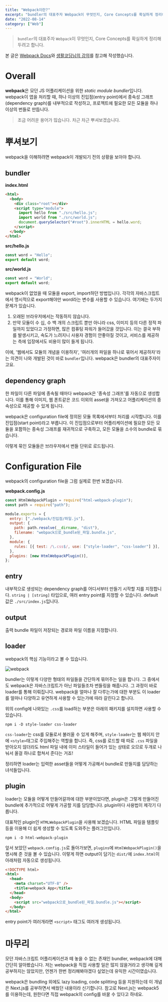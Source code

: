 ```yaml
---
title: "Webpack이란?"
excerpt: "bundler의 대표주자 Webpack이 무엇인지, Core Concepts를 확실하게 정리해두려고 합니다."
date: "2022-08-14"
category: ["Web"]
---
```


> `bundler`의 대표주자 `Webpack`이 무엇인지, Core Concepts를 확실하게 정리해두려고 합니다.

본 글은 [Webpack Docs](https://webpack.js.org/concepts/)와 [생활코딩님의 강의](https://opentutorials.org/module/4566)를 참고해 작성했습니다.

# Overall

**webpack**은 모던 JS 어플리케이션을 위한 *static module bundler*입니다. webpack이 앱을 처리할 때, 하나 이상의 진입점(entry point)에서 종속성 그래프(dependency graph)를 내부적으로 작성하고, 프로젝트에 필요한 모든 모듈을 하나 이상의 번들로 만듭니다.

> 조금 어려운 용어가 많습니다. 차근 차근 뿌셔보겠습니다.

# 뿌셔보기

webpack을 이해하려면 webpack이 개발되기 전의 상황을 보아야 합니다.

## bundler

**index.html**

```html
<html>
  <body>
    <div class="root"></div>
    <script type="module">
      import hello from "./src/hello.js";
      import world from "./src/world.js";
      document.querySelector("#root").innerHTML = hello.word;
    </script>
  </body>
</html>
```

**src/hello.js**

```js
const word = "Hello";
export default word;
```

**src/world.js**

```js
const word = "World";
export default word;
```

webpack이 없었을 때 모듈을 export, import하던 방법입니다. 각각의 자바스크립트에서 명시적으로 export해야만 word라는 변수를 사용할 수 있습니다. 여기에는 두가지 문제가 있습니다.

1. 오래된 브라우저에서는 작동하지 않습니다.
2. 만약 모듈이 수 십, 수 백 개의 스크립트 뿐만 아니라 css, 이미지 등의 다른 정적 파일까지 있었다고 가정하면, 많은 컴퓨팅 파워가 들어갔을 것입니다. 이는 결국 부하를 발생시키고, 속도가 느려지니 사용자 경험이 안좋아질 것이고, 서비스를 제공하는 측에 입장에서도 비용이 많이 들게 됩니다.

이에, '웹에서도 모듈의 개념을 이용하자', '여러개의 파일을 하나로 묶어서 제공하자'라는 의견이 나와 개발된 것이 바로 `bundler`입니다. webpack은 bundler의 대표주자이고요.

## dependency graph

한 파일이 다른 파일에 종속될 때마다 webpack은 '종속성 그래프'를 자동으로 생성합니다. 이를 통해 이미지, 웹 폰트같은 코드 이외의 asset을 가져오고 어플리케이션의 종속성으로 제공할 수 있게 됩니다.

webpack은 configuration file에 정의된 모듈 목록에서부터 처리를 시작합니다. 이를 진입점(start point)라고 부릅니다. 이 진입점으로부터 어플리케이션에 필요한 모든 모듈을 포함하는 종속성 그래프를 재귀적으로 구축하고, 모든 모듈을 소수의 bundle로 묶습니다.

이렇게 묶인 모듈들은 브라우저에서 번들 단위로 로드됩니다.

# Configuration File

webpack의 configuration file을 그럼 실제로 한번 보겠습니다.

**webpack.config.js**

```js
const HtmlWebpackPlugin = require("html-webpack-plugin");
const path = require("path");

module.exports = {
  entry: ["./webpack/진입점/파일.js"],
  output: {
    path: path.resolve(__dirname, "dist"),
    filename: "webpack으로_bundle된_파일.bundle.js",
  },
  module: {
    rules: [{ test: /\.css$/, use: ["style-loader", "css-loader"] }],
  },
  plugins: [new HtmlWebpackPlugin()],
};
```

## entry

내부적으로 생성되는 dependency graph를 어디서부터 만들기 시작할 지를 지정합니다. `string | [string]` 타입으로, 여러 entry point를 지정할 수 있습니다. default 값은 `./src/index.js`입니다.

## output

출력 bundle 파일이 저장되는 경로와 파일 이름을 지정합니다.

## loader

webpack의 핵심 기능이라고 볼 수 있습니다.

![webpack](../static/img/webpack이란/webpack.png)

bundler는 이렇게 다양한 형태의 파일들을 간단하게 묶어주는 일을 합니다. 그 중에서도 webpack은 자바스크립트가 아닌 파일들조차 번들링을 해줍니다. 그 과정이 바로 loader를 통해 이뤄집니다. webpack을 얼마나 잘 다루는가에 대한 부분도 이 loader를 얼마나 다양하고 유연하게 사용할 수 있는가에 따라 갈린다고 합니다.

위의 config에 나와있는 `.css`를 load하는 부분은 아래의 패키지를 설치하면 사용할 수 있습니다.

```code
npm i -D style-loader css-loader
```

`css-loader`는 css를 모듈로서 불러올 수 있게 해주며, `style-loader`는 웹 페이지 안에 `<style>`태그로 주입해주는 역할을 합니다. 즉, css를 로드할 때 따로 `.css` 파일을 받아오지 않더라도 html 파일 내에 이미 스타일이 들어가 있는 상태로 오므로 두개로 나눠서 올걸 하나로 합쳐서 준다는 거죠!

정리하면 loader는 입력한 asset들을 어떻게 가공해서 bundle로 만들지를 담당하는 녀석들입니다.

## plugin

loader는 모듈을 어떻게 만들어갈까에 대한 부분이었다면, plugin은 그렇게 만들어진 bundle에 추가적으로 어떻게 가공할 지를 담당합니다. plugin마다 사용법이 제각기 다릅니다.

대표적인 plugin인 `HTMLWebpackPlugin`을 사용해 보겠습니다. HTML 파일을 템플릿 등을 이용해 더 쉽게 생성할 수 있도록 도와주는 플러그인입니다.

```code
npm i -D html-webpack-plugin
```

앞서 보았던 `webpack.config.js`로 돌아가보면, `plugins`에 `HtmlWebpackPlugin()`을 명시해 준 것을 볼 수 있습니다. 이렇게 하면 output이 담기는 `dist/`에 `index.html`이 아래처럼 자동으로 생성됩니다.

```html
<!DOCTYPE html>
<html>
  <head>
    <meta charset="UTF-8" />
    <title>webpack App</title>
  </head>
  <body>
    <script src="webpack으로_bundle된_파일.bundle.js"></script>
  </body>
</html>
```

entry point가 여러개라면 `<script>` 태그도 여러개 생성됩니다.

# 마무리

모던 자바스크립트 어플리케이션과 떼 놓을 수 없는 존재인 bundler, webpack에 대해 간단히 알아봤습니다. 저는 webpack을 직접 사용할 일은 많지 않을거라고 생각해 깊게 공부하지는 않았지만, 언젠가 한번 정리해봐야겠다 싶었는데 유익한 시간이였습니다.

webpack은 bundling 외에도 lazy loading, code splitting 등을 지원하는데 이 개념은 Next.js를 공부하면서 배웠던 내용이라 신기합니다. 참고로 Next.js는 webpack5를 이용하는데, 원한다면 직접 webpack의 config를 바꿀 수 있다고 하네요.
